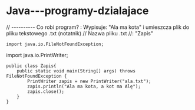 # Java---programy-dzialajace


// ---------- Co robi program? : Wypisuje: "Ala ma kota" i umieszcza plik do pliku tekstowego .txt (notatnik)
// Nazwa pliku .txt //:  "Zapis"



    import java.io.FileNotFoundException;
import java.io.PrintWriter;

    public class Zapis{
        public static void main(String[] args) throws FileNotFoundException {
            PrintWriter zapis = new PrintWriter("ala.txt");
            zapis.println("Ala ma kota, a kot ma Alę");
            zapis.close();
        }
    }
